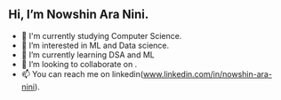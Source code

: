 ## Hi, I’m Nowshin Ara Nini.
- 📒 I'm currently studying Computer Science.
- 👀 I’m interested in ML and Data science.
- 🌱 I’m currently learning DSA and ML
- 💞️ I’m looking to collaborate on .
- 📫 You can reach me on linkedin(www.linkedin.com/in/nowshin-ara-nini).


<!---
Nowshin-Ara-Nini/Nowshin-Ara-Nini is a ✨ special ✨ repository because its `README.md` (this file) appears on your GitHub profile.
You can click the Preview link to take a look at your changes.
--->
